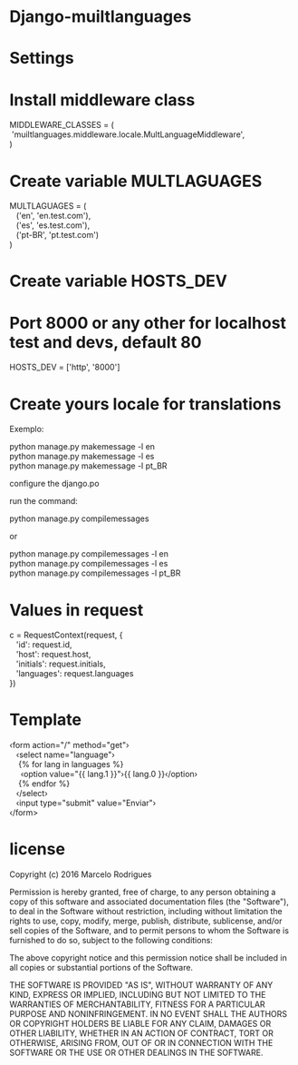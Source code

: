 # Django-muiltlanguages #

# Settings

# Install middleware class

MIDDLEWARE_CLASSES = (<br>
&nbsp;'muiltlanguages.middleware.locale.MultLanguageMiddleware',<br>
)<br>

# Create variable MULTLAGUAGES

MULTLAGUAGES = (<br>
&nbsp;&nbsp;&nbsp;('en', 'en.test.com'),<br>
&nbsp;&nbsp;&nbsp;('es', 'es.test.com'),<br>
&nbsp;&nbsp;&nbsp;('pt-BR', 'pt.test.com')<br>
)<br>

# Create variable HOSTS_DEV
# Port 8000 or any other for localhost test and devs, default 80

HOSTS_DEV = ['http', '8000'] 

# Create yours locale for translations 
Exemplo:

python manage.py makemessage -l en<br>
python manage.py makemessage -l es<br>
python manage.py makemessage -l pt_BR<br>

configure the django.po<br>

run the command:

python manage.py compilemessages<br>

or<br>

python manage.py compilemessages -l en<br>
python manage.py compilemessages -l es<br>
python manage.py compilemessages -l pt_BR<br>

# Values in request

c = RequestContext(request, {<br>
&nbsp;&nbsp;&nbsp;'id': request.id,<br>
&nbsp;&nbsp;&nbsp;'host': request.host,<br>
&nbsp;&nbsp;&nbsp;'initials': request.initials,<br>
&nbsp;&nbsp;&nbsp;'languages': request.languages<br>
})<br>

# Template

&lsaquo;form action="/" method="get"&rsaquo;<br>
&nbsp;&nbsp;&nbsp;&lsaquo;select name="language"&rsaquo;<br>
&nbsp;&nbsp;&nbsp;&nbsp;{% for lang in languages %}<br>
&nbsp;&nbsp;&nbsp;&nbsp;&nbsp;&lsaquo;option   value="{{ lang.1 }}"&rsaquo;{{ lang.0 }}&lsaquo;/option&rsaquo;<br>
&nbsp;&nbsp;&nbsp;&nbsp;{% endfor %}<br>
&nbsp;&nbsp;&nbsp;&lsaquo;/select&rsaquo;<br>
&nbsp;&nbsp;&nbsp;&lsaquo;input type="submit" value="Enviar"&rsaquo;<br>
&lsaquo;/form><br>

# license

Copyright (c) 2016 Marcelo Rodrigues

Permission is hereby granted, free of charge, to any person obtaining a copy of this software and associated documentation files (the "Software"), to deal in the Software without restriction, including without limitation the rights to use, copy, modify, merge, publish, distribute, sublicense, and/or sell copies of the Software, and to permit persons to whom the Software is furnished to do so, subject to the following conditions:

The above copyright notice and this permission notice shall be included in all copies or substantial portions of the Software.

THE SOFTWARE IS PROVIDED "AS IS", WITHOUT WARRANTY OF ANY KIND, EXPRESS OR IMPLIED, INCLUDING BUT NOT LIMITED TO THE WARRANTIES OF MERCHANTABILITY, FITNESS FOR A PARTICULAR PURPOSE AND NONINFRINGEMENT. IN NO EVENT SHALL THE AUTHORS OR COPYRIGHT HOLDERS BE LIABLE FOR ANY CLAIM, DAMAGES OR OTHER LIABILITY, WHETHER IN AN ACTION OF CONTRACT, TORT OR OTHERWISE, ARISING FROM, OUT OF OR IN CONNECTION WITH THE SOFTWARE OR THE USE OR OTHER DEALINGS IN THE SOFTWARE.




